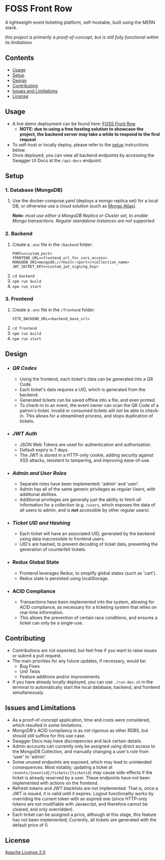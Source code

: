 # FOSS Front Row
A lightweight event ticketing platform, self-hostable, built using the MERN stack.

*this project is primarily a proof-of-concept, but is still fully functional within its limitations*


## Contents
- [Usage](#usage)
- [Setup](#setup)
- [Design](#design)
- [Contributing](#contributing)
- [Issues and Limitations](#issues-and-limitations)
- [License](#license)

## Usage
- A live demo deployment can be found here: [FOSS Front Row](https://foss-front-row.marcobuontempo.com/) 
  - **NOTE: due to using a free hosting solution to showcase the project, the backend server may take a while to respond to the first request**
- To self-host or locally deploy, please refer to the [setup](#setup) instructions below.
- Once deployed, you can view all backend endpoints by accessing the Swagger UI Docs at the `/api-docs` endpoint.


## Setup

### 1. Database (MongoDB)
1. Use the docker-compose.yaml (deploys a mongo replica set) for a local DB, or otherwise use a cloud solution (such as [Mongo Atlas](https://www.mongodb.com/atlas/database)).

    **Note:** *must use either a MongoDB Replica or Cluster set, to enable Mongo transactions. Regular standalone instances are not supported.*

### 2. Backend
1. Create a `.env` file in the `/backend` folder:
    ```.env
    PORT=<custom_port>
    FRONTEND_URL=<frontend_url_for_cors_access>
    MONGODB_URI=mongodb://<host>:<port>/<collection_name>
    JWT_SECRET_KEY=<custom_jwt_signing_key>
    ```
1. `cd backend`
1. `npm run build`
1. `npm run start`

### 3. Frontend
1. Create a `.env` file in the `/frontend` folder:
    ```.env
    VITE_BACKEND_URL=<backend_base_url>
    ```
1. `cd frontend`
1. `npm run build`
1. `npm run start`


## Design
- ### *QR Codes*
  - Using the frontend, each ticket's data can be generated into a QR Code.
  - Each ticket's data requires a UID, which is generated from the backend.
  - Generated tickets can be saved offline into a file, and even printed.
  - To check-in to an event, the event owner can scan the QR Code of a patron's ticket. Invalid or consumed tickets will not be able to check-in. This allows for a streamlined process, and stops duplication of tickets.
- ### *JWT Auth*
  - JSON Web Tokens are used for authentication and authorisation.
  - Default expiry is 7 days.
  - The JWT is stored in a HTTP-only cookie, adding security against XSS attacks, resistent to tampering, and improving ease-of-use.
- ### *Admin and User Roles*
  - Separate roles have been implemented: 'admin' and 'user'.
  - Admin has all of the same generic privileges as regular Users, with additional abilities.
  - Additional privileges are generally just the ability to fetch *all* information for a collection (e.g. `/users`, which exposes the data of all users to admin, and is ***not*** accessible by other regular users).
- ### *Ticket UID and Hashing*
  - Each ticket will have an associated UID, generated by the backend using data inaccessible to frontend users.
  - UID's are hashed, to prevent decoding of ticket data, preventing the generation of counterfeit tickets.
- ### Redux Global State
  - Frontend leverages Redux, to simplify global states (such as 'cart').
  - Redux state is persisted using localStorage.
- ### ACID Compliance
  - Transactions have been implemented into the system, allowing for ACID compliance, as necessary for a ticketing system that relies on real-time information.
  - This allows the prevention of certain race conditions, and ensures a ticket can only be a single-use.


## Contributing
- Contributions are not expected, but feel free if you want to raise issues or submit a pull request.
- The main priorities for any future updates, if necessary, would be:
  - Bug Fixes
  - Unit Tests
  - Feature additions and/or improvements
- If you have already locally deployed, you can use `./run-dev.sh` in the terminal to automatically start the local database, backend, and frontend simultaneously.


## Issues and Limitations
- As a proof-of-concept application, time and costs were considered, which resulted in some limitations.
- MongoDB's ACID compliancy is as not rigorous as other RDBS, but should still suffice for this use case.
- Swagger Docs may have discrepencies and lack certain details.
- Admin accounts can currently only be assigned using direct access to the MongoDB Collection, and manually changing a user's role from 'user' to 'admin'.
- Some unused endpoints are exposed, which may lead to unintended consequences. Most notably, updating a ticket at `/events/{eventid}/tickets/{ticketid}` may cause side-effects if the ticket is already reserved by a user. These endpoints have not been implemented with actions on the frontend.
- Refresh tokens and JWT blacklists are not implemented. That is, once a JWT is issued, it is valid until it expires. Logout functionality works by overriding the current token with an expired one (since HTTP-only tokens are not modifiable with Javascript, and therefore cannot be cleared, and only overridden).
- Each ticket can be assigned a price, although at this stage, this feature has not been implemented; Currently, all tickets are generated with the default price of 0.


## License
[Apache License 2.0](LICENSE)
